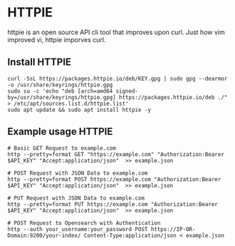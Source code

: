 HTTPIE
======

httpie is an open source API cli tool that improves upon curl. Just how vim improved vi, httpie imporves curl. 


Install HTTPIE
--------------

    curl -SsL https://packages.httpie.io/deb/KEY.gpg | sudo gpg --dearmor -o /usr/share/keyrings/httpie.gpg
    sudo su -c 'echo "deb [arch=amd64 signed-by=/usr/share/keyrings/httpie.gpg] https://packages.httpie.io/deb ./" > /etc/apt/sources.list.d/httpie.list'
    sudo apt update && sudo apt install httpie -y 

Example usage HTTPIE
--------------------

    # Basic GET Request to example.com
    http --pretty=format GET "https://example.com" "Authorization:Bearer $API_KEY" "Accept:application/json"  >> example.json

    # POST Request with JSON Data to example.com
    http --pretty=format POST https://example.com "Authorization:Bearer $API_KEY" "Accept:application/json"  >> example.json

    # PUT Request with JSON Data to example.com
    http --pretty=format PUT https://example.com "Authorization:Bearer $API_KEY" "Accept:application/json"  >> example.json

    # POST Request to Opensearch with Authentication
    http --auth your_username:your_password POST https://IP-OR-Domain:9200/your-index/ Content-Type:application/json < example.json


